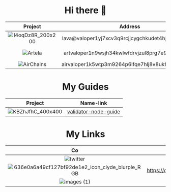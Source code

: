 <h1 align=center>Hi there 👋</h1>

|Project|Address|Project|Address|
|:-----:|:-----:|:-----:|:-----:|
|![l4oqDz8R_200x200](https://github.com/user-attachments/assets/dca8fd5f-2a37-4f76-995d-cf377e50c6f0)|lava@valoper1yj7xcv3q9rcjjcygchkudet4hjjx0cfj8q8s2r|![Sei](https://github.com/user-attachments/assets/84b187bf-0cb9-47ad-87da-d054803bf5a2)|seivaloper179y99zu5728dnrqt9lclwurvfe6ce2lg82062g|
|![Artela](https://github.com/user-attachments/assets/dce3e77a-454d-4803-a106-19fbe8625a7f)|artvaloper1n9wsjh34kwlwfdrvjzul8prg7e9url22psatxg|![warden_protocol1712592581726](https://github.com/user-attachments/assets/2b2b360d-7c6b-45be-ba94-e17efc306921)|wardenvaloper17cprsce9u4q6n47x45f7e5qm4lfa9a7dh97uwr|
|![AirChains](https://github.com/user-attachments/assets/7dfe98d5-baf8-49ca-9e81-089b5fdd2edd)|airvaloper1k5wtp3m9264p6lfqe7hlj8v8ukfgh7q6rt2yzp|![cosmos](https://github.com/user-attachments/assets/eb5980a3-00f3-4532-9b28-9cde652e3121)|cosmosvaloper1y2w0t3t7qx3u7w2qwfw8zm66tj9jdxysrv8kwj|

<h1 align=center>My Guides </h1>

|Project|Name-link|
|:-----:|:-------:|
|![KBZhJfhC_400x400](https://github.com/user-attachments/assets/4b8b1566-81c9-4dec-8f80-7fa9a4cecd95)|[validator-node-guide](https://github.com/OrinoloONE/validator-node-guide)|



<h1 align=center>My Links </h1>

|Co|Link|
|:-:|:--:|
|![twitter](https://github.com/user-attachments/assets/fb7a16ae-9323-4fc0-ad6d-2a47e013a433)|https://x.com/OrinoloONE|
|![636e0a6a49cf127bf92de1e2_icon_clyde_blurple_RGB](https://github.com/user-attachments/assets/caa79e11-e125-4161-80ec-cc6f85aae6e3)|https://discord.com/users/846810388262682625|
|![images (1)](https://github.com/user-attachments/assets/97071389-922e-4015-848d-5fa9769f3b18)|https://teletype.in/@orinoloone|






